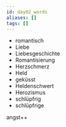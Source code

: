 ```yaml
---
id: day02_words
aliases: []
tags: []
---
```


- romantisch
- Liebe
- Liebesgeschichte
- Romantisierung
- Herzschmerz
- Held
- geküsst
- Heldenschwert
- Herozismus
- schlüpfrig
- schlüpfrige


angst++
